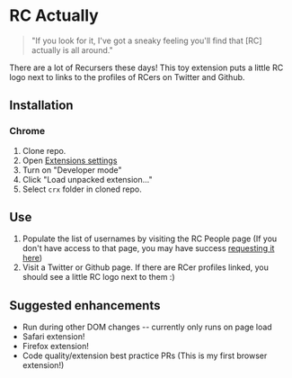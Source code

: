 # RC Actually

> "If you look for it, I've got a sneaky feeling you'll find that [RC] actually is all around."

There are a lot of Recursers these days! This toy extension puts a little RC logo next to links to the profiles of RCers on Twitter and Github.

## Installation

### Chrome
1. Clone repo.
2. Open [Extensions settings](chrome://extensions/)
3. Turn on "Developer mode"
4. Click "Load unpacked extension..."
5. Select `crx` folder in cloned repo.


## Use
1. Populate the list of usernames by visiting the RC People page (If you don't have access to that page, you may have success [requesting it here](https://www.recurse.com/apply/retreat))
2. Visit a Twitter or Github page. If there are RCer profiles linked, you should see a little RC logo next to them :)


## Suggested enhancements
* Run during other DOM changes -- currently only runs on page load
* Safari extension!
* Firefox extension!
* Code quality/extension best practice PRs (This is my first browser extension!)